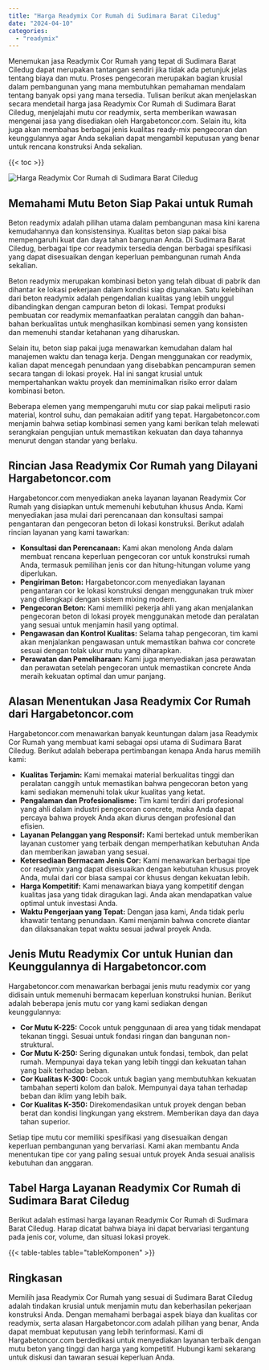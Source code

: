```yaml
---
title: "Harga Readymix Cor Rumah di Sudimara Barat Ciledug"
date: "2024-04-10"
categories: 
  - "readymix"
---
```



Menemukan jasa Readymix Cor Rumah yang tepat di Sudimara Barat Ciledug dapat merupakan tantangan sendiri jika tidak ada petunjuk jelas tentang biaya dan mutu. Proses pengecoran merupakan bagian krusial dalam pembangunan yang mana membutuhkan pemahaman mendalam tentang banyak opsi yang mana tersedia. Tulisan berikut akan menjelaskan secara mendetail harga jasa Readymix Cor Rumah di Sudimara Barat Ciledug, menjelajahi mutu cor readymix, serta memberikan wawasan mengenai jasa yang disediakan oleh Hargabetoncor.com. Selain itu, kita juga akan membahas berbagai jenis kualitas ready-mix pengecoran dan keunggulannya agar Anda sekalian dapat mengambil keputusan yang benar untuk rencana konstruksi Anda sekalian.

{{< toc >}}

![Harga Readymix Cor Rumah di Sudimara Barat Ciledug](https://hargareadymixid.github.io/hbc/readymix-hbc%20(43).png)

## Memahami Mutu Beton Siap Pakai untuk Rumah

Beton readymix adalah pilihan utama dalam pembangunan masa kini karena kemudahannya dan konsistensinya. Kualitas beton siap pakai bisa mempengaruhi kuat dan daya tahan bangunan Anda. Di Sudimara Barat Ciledug, berbagai tipe cor readymix tersedia dengan berbagai spesifikasi yang dapat disesuaikan dengan keperluan pembangunan rumah Anda sekalian.

Beton readymix merupakan kombinasi beton yang telah dibuat di pabrik dan dihantar ke lokasi pekerjaan dalam kondisi siap digunakan. Satu kelebihan dari beton readymix adalah pengendalian kualitas yang lebih unggul dibandingkan dengan campuran beton di lokasi. Tempat produksi pembuatan cor readymix memanfaatkan peralatan canggih dan bahan-bahan berkualitas untuk menghasilkan kombinasi semen yang konsisten dan memenuhi standar ketahanan yang diharuskan.

Selain itu, beton siap pakai juga menawarkan kemudahan dalam hal manajemen waktu dan tenaga kerja. Dengan menggunakan cor readymix, kalian dapat mencegah penundaan yang disebabkan pencampuran semen secara tangan di lokasi proyek. Hal ini sangat krusial untuk mempertahankan waktu proyek dan meminimalkan risiko error dalam kombinasi beton.

Beberapa elemen yang mempengaruhi mutu cor siap pakai meliputi rasio material, kontrol suhu, dan pemakaian aditif yang tepat. Hargabetoncor.com menjamin bahwa setiap kombinasi semen yang kami berikan telah melewati serangkaian pengujian untuk memastikan kekuatan dan daya tahannya menurut dengan standar yang berlaku.

## Rincian Jasa Readymix Cor Rumah yang Dilayani Hargabetoncor.com

Hargabetoncor.com menyediakan aneka layanan layanan Readymix Cor Rumah yang disiapkan untuk memenuhi kebutuhan khusus Anda. Kami menyediakan jasa mulai dari perencanaan dan konsultasi sampai pengantaran dan pengecoran beton di lokasi konstruksi. Berikut adalah rincian layanan yang kami tawarkan:

- **Konsultasi dan Perencanaan:** Kami akan menolong Anda dalam membuat rencana keperluan pengecoran cor untuk konstruksi rumah Anda, termasuk pemilihan jenis cor dan hitung-hitungan volume yang diperlukan.
- **Pengiriman Beton:** Hargabetoncor.com menyediakan layanan pengantaran cor ke lokasi konstruksi dengan menggunakan truk mixer yang dilengkapi dengan sistem mixing modern.
- **Pengecoran Beton:** Kami memiliki pekerja ahli yang akan menjalankan pengecoran beton di lokasi proyek menggunakan metode dan peralatan yang sesuai untuk menjamin hasil yang optimal.
- **Pengawasan dan Kontrol Kualitas:** Selama tahap pengecoran, tim kami akan menjalankan pengawasan untuk memastikan bahwa cor concrete sesuai dengan tolak ukur mutu yang diharapkan.
- **Perawatan dan Pemeliharaan:** Kami juga menyediakan jasa perawatan dan perawatan setelah pengecoran untuk memastikan concrete Anda meraih kekuatan optimal dan umur panjang.

## Alasan Menentukan Jasa Readymix Cor Rumah dari Hargabetoncor.com

Hargabetoncor.com menawarkan banyak keuntungan dalam jasa Readymix Cor Rumah yang membuat kami sebagai opsi utama di Sudimara Barat Ciledug. Berikut adalah beberapa pertimbangan kenapa Anda harus memilih kami:

- **Kualitas Terjamin:** Kami memakai material berkualitas tinggi dan peralatan canggih untuk memastikan bahwa pengecoran beton yang kami sediakan memenuhi tolak ukur kualitas yang ketat.
- **Pengalaman dan Profesionalisme:** Tim kami terdiri dari profesional yang ahli dalam industri pengecoran concrete, maka Anda dapat percaya bahwa proyek Anda akan diurus dengan profesional dan efisien.
- **Layanan Pelanggan yang Responsif:** Kami bertekad untuk memberikan layanan customer yang terbaik dengan memperhatikan kebutuhan Anda dan memberikan jawaban yang sesuai.
- **Ketersediaan Bermacam Jenis Cor:** Kami menawarkan berbagai tipe cor readymix yang dapat disesuaikan dengan kebutuhan khusus proyek Anda, mulai dari cor biasa sampai cor khusus dengan kekuatan lebih.
- **Harga Kompetitif:** Kami menawarkan biaya yang kompetitif dengan kualitas jasa yang tidak diragukan lagi. Anda akan mendapatkan value optimal untuk investasi Anda.
- **Waktu Pengerjaan yang Tepat:** Dengan jasa kami, Anda tidak perlu khawatir tentang penundaan. Kami menjamin bahwa concrete diantar dan dilaksanakan tepat waktu sesuai jadwal proyek Anda.

## Jenis Mutu Readymix Cor untuk Hunian dan Keunggulannya di Hargabetoncor.com

Hargabetoncor.com menawarkan berbagai jenis mutu readymix cor yang didisain untuk memenuhi bermacam keperluan konstruksi hunian. Berikut adalah beberapa jenis mutu cor yang kami sediakan dengan keunggulannya:

- **Cor Mutu K-225:** Cocok untuk penggunaan di area yang tidak mendapat tekanan tinggi. Sesuai untuk fondasi ringan dan bangunan non-struktural.
- **Cor Mutu K-250:** Sering digunakan untuk fondasi, tembok, dan pelat rumah. Mempunyai daya tekan yang lebih tinggi dan kekuatan tahan yang baik terhadap beban.
- **Cor Kualitas K-300:** Cocok untuk bagian yang membutuhkan kekuatan tambahan seperti kolom dan balok. Mempunyai daya tahan terhadap beban dan iklim yang lebih baik.
- **Cor Kualitas K-350:** Direkomendasikan untuk proyek dengan beban berat dan kondisi lingkungan yang ekstrem. Memberikan daya dan daya tahan superior.

Setiap tipe mutu cor memiliki spesifikasi yang disesuaikan dengan keperluan pembangunan yang bervariasi. Kami akan membantu Anda menentukan tipe cor yang paling sesuai untuk proyek Anda sesuai analisis kebutuhan dan anggaran.

## Tabel Harga Layanan Readymix Cor Rumah di Sudimara Barat Ciledug

Berikut adalah estimasi harga layanan Readymix Cor Rumah di Sudimara Barat Ciledug. Harap dicatat bahwa biaya ini dapat bervariasi tergantung pada jenis cor, volume, dan situasi lokasi proyek.

{{< table-tables table="tableKomponen" >}}

## Ringkasan

Memilih jasa Readymix Cor Rumah yang sesuai di Sudimara Barat Ciledug adalah tindakan krusial untuk menjamin mutu dan keberhasilan pekerjaan konstruksi Anda. Dengan memahami berbagai aspek biaya dan kualitas cor readymix, serta alasan Hargabetoncor.com adalah pilihan yang benar, Anda dapat membuat keputusan yang lebih terinformasi. Kami di Hargabetoncor.com berdedikasi untuk menyediakan layanan terbaik dengan mutu beton yang tinggi dan harga yang kompetitif. Hubungi kami sekarang untuk diskusi dan tawaran sesuai keperluan Anda.

